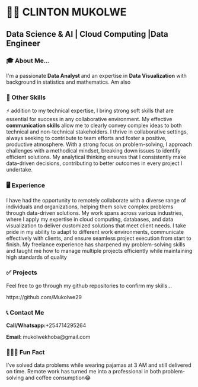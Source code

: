 <h1><b> 🧑‍🏫 CLINTON MUKOLWE</b></h1>

<h2>Data Science & AI | Cloud Computing |Data Engineer  </h2>

<h3><b>🎓 About Me...</b></h3>
<p>I'm a passionate<b> Data Analyst </b>and an  expertise in <b>Data Visualization</b> with background in statistics and mathematics. Am also </p>


<h3><b>🌟 Other Skills</b></h3>

<p> ⚡ addition to my technical expertise, I bring strong soft skills that are essential for success in any collaborative environment. My effective <b>communication skills </b>allow me to clearly convey complex ideas to both technical and non-technical stakeholders. I thrive in collaborative settings, always seeking to contribute to team efforts and foster a positive, productive atmosphere. With a strong focus on problem-solving, I approach challenges with a methodical mindset, breaking down issues to identify efficient solutions. My analytical thinking ensures that I consistently make data-driven decisions, contributing to better outcomes in every project I undertake.</p>

<h3><b>🖥️ Experience</b> </h3>
<p> I have had the opportunity to remotely collaborate with a diverse range of individuals and organizations, helping them solve complex problems through data-driven solutions. My work spans across various industries, where I apply my expertise in cloud computing, databases, and data visualization to deliver customized solutions that meet client needs. I take pride in my ability to adapt to different work environments, communicate effectively with clients, and ensure seamless project execution from start to finish. My freelance experience has sharpened my problem-solving skills and taught me how to manage multiple projects efficiently while maintaining high standards of quality</p>

<h3>✅ Projects</h3>
<p>Feel free to go through my github repositories to confirm my skills...</p>
<p>https://github.com/Mukolwe29</p>

<h3><b> 📞 Contact Me</b></h3>
<p><b>Call/Whatsapp:</b>+254714295264</p>
<p> <b>Email: </b>mukolwekhoba@gmail.com</p>

<h3><b>🧑‍💻😂 Fun Fact</b></h3>
<p> I’ve solved data problems while wearing pajamas at 3 AM and still delivered on time. Remote work has turned me into a professional in both problem-solving and coffee consumption😂</p>

